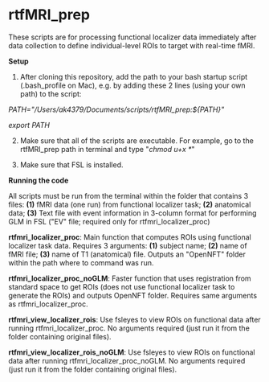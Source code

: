 # rtfMRI_prep
These scripts are for processing functional localizer data immediately after data collection to define individual-level ROIs to target with real-time fMRI.

**Setup**
1. After cloning this repository, add the path to your bash startup script (.bash_profile on Mac), e.g. by adding these 2 lines (using your own path) to the script:

_PATH="/Users/ak4379/Documents/scripts/rtfMRI_prep:${PATH}"_

_export PATH_

2. Make sure that all of the scripts are executable. For example, go to the rtfMRI_prep path in terminal and type "_chmod u+x *_"

3. Make sure that FSL is installed.

**Running the code**

All scripts must be run from the terminal within the folder that contains 3 files: **(1)** fMRI data (one run) from functional localizer task; **(2)** anatomical data; **(3)** Text file with event information in 3-column format for performing GLM in FSL ("EV" file; required only for rtfmri_localizer_proc)

**rtfmri_localizer_proc**: Main function that computes ROIs using functional localizer task data. Requires 3 arguments: **(1)** subject name; **(2)** name of fMRI file; **(3)** name of T1 (anatomical) file. Outputs an "OpenNFT" folder within the path where to command was run.

**rtfmri_localizer_proc_noGLM**: Faster function that uses registration from standard space to get ROIs (does not use functional localizer task to generate the ROIs) and outputs OpenNFT folder. Requires same arguments as rtfmri_localizer_proc.

**rtfmri_view_localizer_rois**: Use fsleyes to view ROIs on functional data after running rtfmri_localizer_proc. No arguments required (just run it from the folder containing original files).

**rtfmri_view_localizer_rois_noGLM**: Use fsleyes to view ROIs on functional data after running rtfmri_localizer_proc_noGLM. No arguments required (just run it from the folder containing original files).
